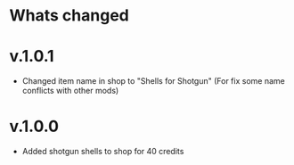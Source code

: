 # Whats changed

# v.1.0.1
- Changed item name in shop to "Shells for Shotgun" (For fix some name conflicts with other mods)

# v.1.0.0
- Added shotgun shells to shop for 40 credits